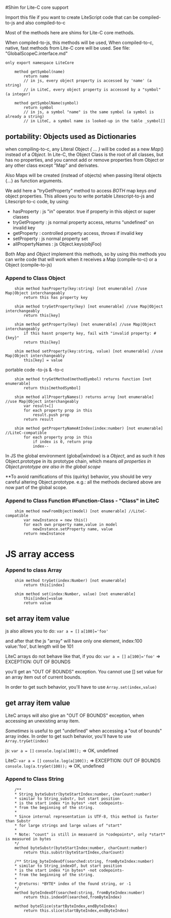 
#Shim for Lite-C core support 

Import this file if you want to create LiteScript code 
that can be compiled-to-js and also compiled-to-c

Most of the methods here are shims for Lite-C core methods.

When compiled-to-js, this methods will be used,
When compiled-to-c, native, fast methods from Lite-C core 
will be used. See file: "GlobalScopeC.interface.md"


    only export namespace LiteCore

        method getSymbol(name)
            return name
            // in js, every object property is accessed by 'name' (a string)
            // in LiteC, every object property is accessed by a "symbol" (a integer)

        method getSymbolName(symbol)
            return symbol
            // in js, a symbol "name" is the same symbol (a symbol is already a string)
            // in LiteC, a symbol name is looked-up in the table _symbol[]


## portability: Objects used as Dictionaries

when compiling-to-c, any Literal Object *{ ... }*
will be coded as a new *Map*() instead of a *Object*.
In Lite-C, the Object Class is the root of all classes, 
but has no properties, and you cannot add or remove
properties from Object or any other class except "Map" and derivates.

Also Maps will be created (instead of objects) when passing 
literal objects {...} as function arguments.

We add here a "tryGetProperty" method to access *BOTH* map keys *and* object properties.
This allows you to write portable Litescript-to-js and Litescript-to-c code, by using:

- hasProperty       : js "in" operator. true if property in this object or super classes
- tryGetProperty    : js normal property access, returns "undefined" on invalid key 
- getProperty       : controlled property access, *throws* if invalid key
- setProperty       : js normal property set
- allPropertyNames  : js Object.keys(objFoo)


Both *Map* and *Object* implement this methods, so by using this methods
you can write code that will work when it receives 
a Map (compile-to-c) or a Object (compile-to-js)


### Append to Class Object

        shim method hasProperty(key:string) [not enumerable] //use Map|Object interchangeably
            return this has property key

        shim method tryGetProperty(key) [not enumerable] //use Map|Object interchangeably
            return this[key]            

        shim method getProperty(key) [not enumerable] //use Map|Object interchangeably
            if this hasnt property key, fail with "invalid property: #{key}"
            return this[key]            

        shim method setProperty(key:string, value) [not enumerable] //use Map|Object interchangeably
            this[key] = value

portable code -to-js & -to-c

        shim method tryGetMethod(methodSymbol) returns function [not enumerable] 
            return this[methodSymbol]

        shim method allPropertyNames() returns array [not enumerable] //use Map|Object interchangeably
            var result=[]
            for each property prop in this
                result.push prop
            return result

        shim method getPropertyNameAtIndex(index:number) [not enumerable] //LiteC-compatible
            for each property prop in this
                if index is 0, return prop
                index--

In JS the global environment (global|window) is a *Object*, and as such it 
*has* Object.prototype in its prototype chain, which means 
*all properties in Object.prototype are also in the global scope*

**To avoid ramifications of this (quirky) behavior, you should be very careful 
altering Object.prototype. e.g.: all the methods declared above are now
part of the global scope.


### Append to Class Function #Function-Class - "Class" in LiteC

        shim method newFromObject(model) [not enumerable] //LiteC-compatible
            var newInstance = new this()
            for each own property name,value in model
                newInstance.setProperty name, value
            return newInstance


# JS array access 

### Append to class Array 

        shim method tryGet(index:Number) [not enumerable]
            return this[index]

        shim method set(index:Number, value) [not enumerable]
            this[index]=value
            return value


## set array item value

js also allows you to do: 
 `var a = []`
 `a[100]='foo'`

and after that the js "array" will have only one element, index:100 value:'foo',
but length will be 101

LiteC arrays do not behave like that, if you do:
    `var a = []`
    `a[100]='foo'` => EXCEPTION: OUT OF BOUNDS

you'll get an "OUT OF BOUNDS" exception. You cannot use [] set value for an
array item out of current bounds.

In order to get such behavior, you'll have to use `Array.set(index,value)`


## get array item value

LiteC arrays will also give an "OUT OF BOUNDS" exception, when accessing an unexisting array item.

*Sometimes* is useful to get "undefined" when accessing a "out of bounds" array index.
In order to get such behavior, you'll have to use `Array.tryGet(index)`

js: 
 `var a = []`
 `console.log(a[100]);` => OK, undefined

LiteC:
 `var a = []`
 `console.log(a[100]);` => EXCEPTION: OUT OF BOUNDS
 `console.log(a.tryGet(100));` => OK, undefined


### Append to Class String

        /**
        * String_byteSubstr(byteStartIndex:number, charCount:number)
        * similar to String_substr, but start position
        * is the start index *in bytes* -not codepoints-
        * from the beginning of the string.
        *
        * Since internal representation is UTF-8, this method is faster than Substr
        * for large strings and large values of "start"
        *
        * Note: "count" is still in measuerd in *codepoints*, only *start* is measured in bytes
        */
        method byteSubstr(byteStartIndex:number, charCount:number) 
            return this.substr(byteStartIndex,charCount)

        /** String_byteIndexOf(searched:string, fromByteIndex:number) 
        * similar to String_indexOf, but start position
        * is the start index *in bytes* -not codepoints-
        * from the beginning of the string.
        *
        * @returns: *BYTE* index of the found string, or -1
        */
        method byteIndexOf(searched:string, fromByteIndex:number)
            return this.indexOf(searched,fromByteIndex)

        method byteSlice(startByteIndex,endByteIndex)
            return this.slice(startByteIndex,endByteIndex)

